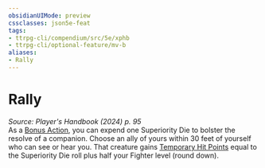 ```yaml
---
obsidianUIMode: preview
cssclasses: json5e-feat
tags:
- ttrpg-cli/compendium/src/5e/xphb
- ttrpg-cli/optional-feature/mv-b
aliases:
- Rally
---
```

# Rally
*Source: Player's Handbook (2024) p. 95*  
As a [Bonus Action](Інструменти%20ДМ/CLI/rules/variant-rules/bonus-action-xphb.md), you can expend one Superiority Die to bolster the resolve of a companion. Choose an ally of yours within 30 feet of yourself who can see or hear you. That creature gains [Temporary Hit Points](Інструменти%20ДМ/CLI/rules/variant-rules/temporary-hit-points-xphb.md) equal to the Superiority Die roll plus half your Fighter level (round down).